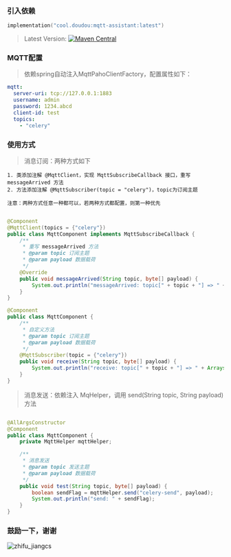 ### 引入依赖

```kotlin
implementation("cool.doudou:mqtt-assistant:latest")
```

> Latest
> Version: [![Maven Central](https://img.shields.io/badge/Maven-v1.0.0-blue)](https://search.maven.org/search?q=g:cool.doudou%20a:mqtt-assistant-*)


### MQTT配置

> 依赖spring自动注入MqttPahoClientFactory，配置属性如下：

```yaml
mqtt:
  server-uri: tcp://127.0.0.1:1883
  username: admin
  password: 1234.abcd
  client-id: test
  topics:
    - "celery"
```

### 使用方式

> 消息订阅：两种方式如下

```
1. 类添加注解 @MqttClient，实现 MqttSubscribeCallback 接口，重写 messageArrived 方法
2. 方法添加注解 @MqttSubscriber(topic = "celery")，topic为订阅主题

注意：两种方式任意一种都可以，若两种方式都配置，则第一种优先
```

```java

@Component
@MqttClient(topics = {"celery"})
public class MqttComponent implements MqttSubscribeCallback {
    /**
     * 重写 messageArrived 方法
     * @param topic 订阅主题
     * @param payload 数据载荷
     */
    @Override
    public void messageArrived(String topic, byte[] payload) {
        System.out.println("messageArrived: topic[" + topic + "] => " + Arrays.toString(bytes));
    }
}

@Component
public class MqttComponent {
    /**
     * 自定义方法
     * @param topic 订阅主题
     * @param payload 数据载荷
     */
    @MqttSubscriber(topic = {"celery"})
    public void receive(String topic, byte[] payload) {
        System.out.println("receive: topic[" + topic + "] => " + Arrays.toString(bytes));
    }
}
```

> 消息发送：依赖注入 MqHelper，调用 send(String topic, String payload) 方法

```java

@AllArgsConstructor
@Component
public class MqttComponent {
    private MqttHelper mqttHelper;

    /**
     * 消息发送
     * @param topic 发送主题
     * @param payload 数据载荷
     */
    public void test(String topic, byte[] payload) {
        boolean sendFlag = mqttHelper.send("celery-send", payload);
        System.out.println("send: " + sendFlag);
    }
}
```

### 鼓励一下，谢谢
![zhifu_jiangcs](https://user-images.githubusercontent.com/21210629/172553335-8fb12df8-90a3-4c40-a23b-622bf48fe050.jpg)
